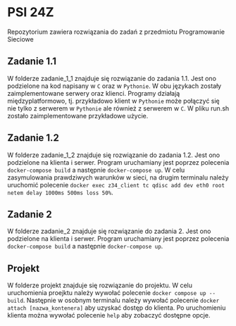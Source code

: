 # PSI 24Z
Repozytorium zawiera rozwiązania do zadań z przedmiotu Programowanie Sieciowe

## Zadanie 1.1
W folderze zadanie_1_1 znajduje się rozwiązanie do zadania 1.1. Jest ono podzielone na kod napisany w `C` oraz w `Pythonie`. W obu językach zostały zaimplementowane serwery oraz klienci. Programy działają międzyplatformowo,
tj. przykładowo klient w `Pythonie` może połączyć się nie tylko z serwerem w `Pythonie` ale również z serwerem w `C`. 
W pliku run.sh zostało zaimplementowane przykładowe użycie.

## Zadanie 1.2
W folderze zadanie_1_2 znajduje się rozwiązanie do zadania 1.2. Jest ono podzielone na klienta i serwer. Program uruchamiany jest poprzez polecenia `docker-compose build` a następnie `docker-compose up`. W celu zasymulowania prawdziwych warunków w sieci, na drugim terminalu należy uruchomić polecenie `docker exec z34_client tc qdisc add dev eth0 root netem delay 1000ms 500ms loss 50%`. 

## Zadanie 2
W folderze zadanie_2 znajduje się rozwiązanie do zadania 2. Jest ono podzielone na klienta i serwer. Program uruchamiany jest poprzez polecenia `docker-compose build` a następnie `docker-compose up`.

## Projekt
W folderze projekt znajduje się rozwiązanie do projektu. W celu uruchomienia proejktu należy wywołać polecenie `docker compose up --build`. Następnie w osobnym terminalu należy wywołać polecenie `docker attach [nazwa_kontenera]` aby uzyskać dostęp do klienta. Po uruchomieniu klienta można wywołać polecenie `help` aby zobaczyć dostępne opcje.
